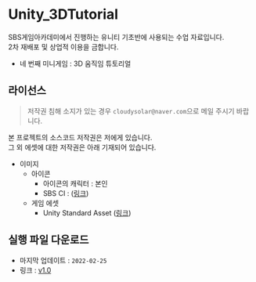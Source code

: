 # Unity_3DTutorial #
SBS게임아카데미에서 진행하는 유니티 기초반에 사용되는 수업 자료입니다.  
2차 재배포 및 상업적 이용을 금합니다.

- 네 번째 미니게임 : 3D 움직임 튜토리얼

## 라이선스 ##
> 저작권 침해 소지가 있는 경우 `cloudysolar@naver.com`으로 메일 주시기 바랍니다.  

본 프로젝트의 소스코드 저작권은 저에게 있습니다.  
그 외 에셋에 대한 저작권은 아래 기재되어 있습니다.

- 이미지
  - 아이콘
    - 아이콘의 캐릭터 : 본인
    - SBS CI : ([링크](https://programs.sbs.co.kr/special/sbspr/basicinfo/70918))
  - 게임 에셋
    - Unity Standard Asset ([링크](https://assetstore.unity.com/packages/essentials/asset-packs/standard-assets-for-unity-2018-4-32351?locale=ko-KR))


## 실행 파일 다운로드 ##
- 마지막 업데이트 : `2022-02-25`
- 링크 : [v1.0](https://github.com/cloudysolar/Unity_3DTutorial/releases/tag/v1.0)
